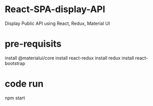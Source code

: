 # React-SPA-display-API
Display Public API using React, Redux, Material UI

# pre-requisits
install @materialui/core
install react-redux
install redux
install react-bootstrap

# code run
npm start



